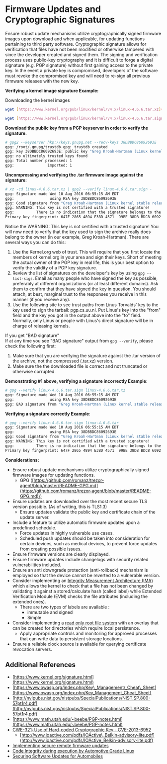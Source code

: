# Firmware Updates and Cryptographic Signatures

Ensure robust update mechanisms utilize cryptographically signed firmware images upon download and when applicable, for updating functions pertaining to third party software. Cryptographic signature allows for verification that files have not been modified or otherwise tampered with since the developer created and signed them. The signing and verification process uses public-key cryptography and it is difficult to forge a digital signature \(e.g. PGP signature\) without first gaining access to the private key. In the event a private key is compromised, developers of the software must revoke the compromised key and will need to re-sign all previous firmware releases with the new key.

**Verifying a kernel image signature Example:**

Downloading the kernel images

```bash
wget [https://www.kernel.org/pub/linux/kernel/v4.x/linux-4.6.6.tar.xz](https://www.kernel.org/pub/linux/kernel/v4.x/linux-4.6.6.tar.xz)

wget [https://www.kernel.org/pub/linux/kernel/v4.x/linux-4.6.6.tar.sign](https://www.kernel.org/pub/linux/kernel/v4.x/linux-4.6.6.tar.sign)
```

**Download the public key from a PGP keyserver in order to verify the signature.**

```bash
# gpg2 --keyserver hkp://keys.gnupg.net --recv-keys 38DBBDC86092693E
gpg: /root/.gnupg/trustdb.gpg: trustdb created
gpg: key 38DBBDC86092693E: public key "Greg Kroah-Hartman (Linux kernel stable release signing key) <greg@kroah.com>" imported
gpg: no ultimately trusted keys found
gpg: Total number processed: 1
gpg:               imported: 1
```

**Uncompressing and verifying the .tar firmware image against the signature:**

```bash
# xz -cd linux-4.6.6.tar.xz | gpg2 --verify linux-4.6.6.tar.sign -
gpg: Signature made Wed 10 Aug 2016 06:55:15 AM EDT
gpg:                using RSA key 38DBBDC86092693E
gpg: Good signature from "Greg Kroah-Hartman (Linux kernel stable release signing key) <greg@kroah.com>" [unknown]
gpg: WARNING: This key is not certified with a trusted signature!
gpg:          There is no indication that the signature belongs to the owner.
Primary key fingerprint: 647F 2865 4894 E3BD 4571  99BE 38DB BDC8 6092 693E
```

Notice the WARNING: This key is not certified with a trusted signature! You will now need to verify that the key used to sign the archive really does belong to the owner \(in our example, Greg Kroah-Hartman\). There are several ways you can do this:

1. Use the Kernel.org web of trust. This will require that you first locate the members of kernel.org in your area and sign their keys. Short of meeting the actual owner of the PGP key in real life, this is your best option to verify the validity of a PGP key signature.
2. Review the list of signatures on the developer's key by using `gpg --list-sigs`. Email as many people who have signed the key as possible, preferably at different organizations \(or at least different domains\). Ask them to confirm that they have signed the key in question. You should attach, at best, marginal trust to the responses you receive in this manner \(if you receive any\).
3. Use the following site to see trust paths from Linus Torvalds' key to the key used to sign the tarball: pgp.cs.uu.nl. Put Linus's key into the "from" field and the key you got in the output above into the "to" field. Normally, only Linus or people with Linus's direct signature will be in charge of releasing kernels. 

If you get "BAD signature"  
If at any time you see "BAD signature" output from `gpg --verify`, please check the following first:

1. Make sure that you are verifying the signature against the .tar version of the archive, not the compressed \(.tar.xz\) version.
2. Make sure the the downloaded file is correct and not truncated or otherwise corrupted.

**Demonstrating \#1 above, verifying a signature incorrectly Example**:

```bash
# gpg --verify linux-4.6.6.tar.sign linux-4.6.6.tar.xz 
gpg: Signature made Wed 10 Aug 2016 06:55:15 AM EDT
gpg:                using RSA key 38DBBDC86092693E
gpg: BAD signature from "Greg Kroah-Hartman (Linux kernel stable release signing key) <greg@kroah.com>" [unknown]
```

**Verifying a signature correctly Example**:

```bash
# gpg --verify linux-4.6.6.tar.sign linux-4.6.6.tar
gpg: Signature made Wed 10 Aug 2016 06:55:15 AM EDT
gpg:                using RSA key 38DBBDC86092693E
gpg: Good signature from "Greg Kroah-Hartman (Linux kernel stable release signing key) <greg@kroah.com>" [unknown]
gpg: WARNING: This key is not certified with a trusted signature!
gpg:          There is no indication that the signature belongs to the owner.
Primary key fingerprint: 647F 2865 4894 E3BD 4571  99BE 38DB BDC8 6092 693E
```

**Considerations:**

* Ensure robust update mechanisms utilize cryptographically signed firmware images for updating functions.
  * GPG \([https://github.com/romanz/trezor-agent/blob/master/README-GPG.md](https://github.com/romanz/trezor-agent/blob/master/README-GPG.md)\)
* Ensure updates are downloaded over the most recent secure TLS version possible. \(As of writing, this is TLS1.3\)
  * Ensure updates validate the public key and certificate chain of the update server.
* Include a feature to utilize automatic firmware updates upon a predefined schedule.
  * Force updates in highly vulnerable use cases.
  * Scheduled push updates should be taken into consideration for certain devices, such as medical devices, to prevent force updates from creating possible issues.
* Ensure firmware versions are clearly displayed.
* Ensure firmware updates include changelogs with security related vulnerabilities included.
* Ensure an anti downgrade protection \(anti-rollback\) mechanism is employed so that the device cannot be reverted to a vulnerable version.
* Consider implementing an [Integrity Measurement Architecture \(IMA\)](https://sourceforge.net/p/linux-ima/wiki/Home/) which allows the kernel to check that a file has not been changed by validating it against a stored/calculate hash \(called label\) while Extended Verification Module \(EVM\) checks the file attributes \(including the extended ones\).
  * There are two types of labels are available :
    * immutable and signed
    * Simple
* Consider implementing a [read only root file system](http://docs.automotivelinux.org/docs/architecture/en/dev/reference/security/05-security-concepts.html#read-only-root-file-system) with an overlay that can be created for directories which require local persistence.
  * Apply appropriate controls and monitoring for approved processes that can write data to persistent storage locations. 
* Ensure a reliable clock source is available for querying certificate revocation servers. 



## Additional References <a id="additional-references"></a>

* [https://www.kernel.org/signature.html](https://www.kernel.org/signature.html)
* [https://www.owasp.org/index.php/Key\_Management\_Cheat\_Sheet](https://www.owasp.org/index.php/Key_Management_Cheat_Sheet)
* [http://nvlpubs.nist.gov/nistpubs/SpecialPublications/NIST.SP.800-57pt1r4.pdf](http://nvlpubs.nist.gov/nistpubs/SpecialPublications/NIST.SP.800-57pt1r4.pdf)
* [https://www.math.utah.edu/~beebe/PGP-notes.html](https://www.math.utah.edu/~beebe/PGP-notes.html)
* [CWE-321: Use of Hard-coded Cryptographic Key - CVE-2013-6952](https://web.nvd.nist.gov/view/vuln/detail?vulnId=CVE-2013-6952)
  * [http://www.ioactive.com/pdfs/IOActive\_Belkin-advisory-lite.pdf](http://www.ioactive.com/pdfs/IOActive_Belkin-advisory-lite.pdf)
* [Implementing secure remote firmware updates](https://www.allegrosoft.com/wp-content/uploads/Secure-Firmware-Updates-Paper.pdf)
* [Code Integrity during execution by Automotive Grade Linux](http://docs.automotivelinux.org/docs/architecture/en/dev/reference/security/05-security-concepts.html#code-integrity-during-execution)
* [Securing Software Updates for Automobiles](https://uptane.github.io/)

